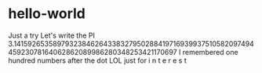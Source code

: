 # hello-world
Just a try
Let's write the PI
3.1415926535897932384626433832795028841971693993751058209749445923078164062862089986280348253421170697
I remembered one hundred numbers after the dot LOL
just
for 
i n t e r e s t
